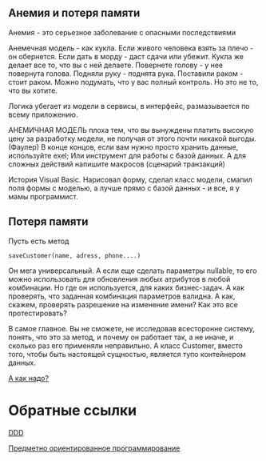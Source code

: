 ## Анемия и потеря памяти
Анемия - это серьезное заболевание с опасными последствиями

Анемечная модель - как кукла. Если живого человека взять за плечо - он обернется. Если дать в морду - даст сдачи или 
убежит. Кукла же делает все то, что вы с ней делаете. Повернете голову - у нее повернута голова. Подняли руку - поднята
рука. Поставили раком - стоит раком. Можно подумать, что у вас полный контроль. Но это не то, что вы хотите.

Логика убегает из модели в сервисы, в интерфейс, размазывается по всему приложению.

АНЕМИЧНАЯ МОДЕЛЬ плоха тем, что вы вынуждены платить высокую цену за разработку модели, 
не получая от этого почти никакой выгоды. (Фаулер)
В конце концов, если вам нужно просто хранить данные, используйте exel; Или инструмент для работы с базой данных.
А для сложных действий напишите макросов (сценарий транзакций)

История Visual Basic. Нарисовал форму, сделал класс модели, смапил поля формы с моделью, а лучше прямо с базой данных - и 
все, я у мамы программист. 

## Потеря памяти
Пусть есть метод 
```
saveCustomer(name, adress, phone....)

```
Он мега универсальный. А если еще сделать параметры nullable, то его можно использовать для обновления любых атрибутов в
 любой комбинации. Но где он используется, для каких бизнес-задач. А как проверять, что заданная комбинация параметров
 валидна. А как, скажем, проверять разрешение на изменение имени? Как это все протестировать?

B самое главное. Вы не сможете, не исследовав всесторонне систему, понять, что это за метод, и почему он работает так, а не 
иначе, и сколько раз его применяли неправильно. А класс Customer, вместо того, чтобы быть настоящей сущностью, является тупо
контейнером данных. 

[А как надо?](ubuqutios-language.md) 


# Обратные ссылки
[DDD](/ddd/intro.md)

[Предметно ориентированное программирование](/ddd/DDD.md)

